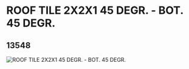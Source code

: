 # ROOF TILE 2X2X1 45 DEGR. - BOT. 45 DEGR.
## 13548
![ROOF TILE 2X2X1 45 DEGR. - BOT. 45 DEGR.](https://lc-www-live-s.legocdn.com/media/bricks/5/2/6034202.jpg)